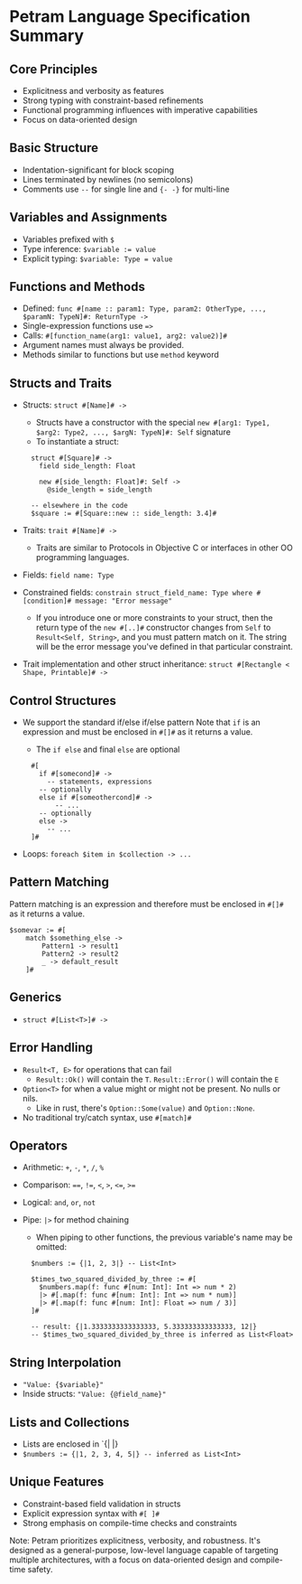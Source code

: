 # Petram Language Specification Summary

## Core Principles

- Explicitness and verbosity as features
- Strong typing with constraint-based refinements
- Functional programming influences with imperative capabilities
- Focus on data-oriented design

## Basic Structure

- Indentation-significant for block scoping
- Lines terminated by newlines (no semicolons)
- Comments use `--` for single line and `{- -}` for multi-line

## Variables and Assignments

- Variables prefixed with `$`
- Type inference: `$variable := value`
- Explicit typing: `$variable: Type = value`

## Functions and Methods

- Defined: `func #[name :: param1: Type, param2: OtherType, ..., $paramN: TypeN]#: ReturnType ->`
- Single-expression functions use `=>`
- Calls: `#[function_name(arg1: value1, arg2: value2)]#`
- Argument names must always be provided.
- Methods similar to functions but use `method` keyword

## Structs and Traits

- Structs: `struct #[Name]# ->`
  - Structs have a constructor with the special `new #[arg1: Type1, $arg2: Type2, ..., $argN: TypeN]#: Self` signature
  - To instantiate a struct:
  
  ```petra
    struct #[Square]# ->
      field side_length: Float

      new #[side_length: Float]#: Self ->
        @side_length = side_length

    -- elsewhere in the code
    $square := #[Square::new :: side_length: 3.4]#
  ```

- Traits: `trait #[Name]# ->`
  - Traits are similar to Protocols in Objective C or interfaces in other OO programming languages.
- Fields: `field name: Type`
- Constrained fields: `constrain struct_field_name: Type where #[condition]# message: "Error message"`
  - If you introduce one or more constraints to your struct, then the return type of the `new #[..]#` constructor changes from `Self` to `Result<Self, String>`, and you must pattern match on it. The string will be the error message you've defined in that particular constraint.
- Trait implementation and other struct inheritance: `struct #[Rectangle < Shape, Printable]# ->`

## Control Structures

- We support the standard if/else if/else pattern Note that `if` is an expression and must be enclosed in `#[]#` as it returns a value.
  - The `if else` and final `else` are optional

  ```petra
    #[
      if #[somecond]# ->
        -- statements, expressions
      -- optionally
      else if #[someothercond]# ->
          -- ...
      -- optionally
      else ->
        -- ...
    ]#
    ```

- Loops: `foreach $item in $collection -> ...`

## Pattern Matching

Pattern matching is an expression and therefore must be enclosed in `#[]#` as it returns a value.

```petra
$somevar := #[
    match $something_else ->
        Pattern1 -> result1
        Pattern2 -> result2
        _ -> default_result
    ]#
```

## Generics

- `struct #[List<T>]# ->`

## Error Handling

- `Result<T, E>` for operations that can fail
  - `Result::Ok()` will contain the `T`. `Result::Error()` will contain the `E`
- `Option<T>` for when a value might or might not be present. No nulls or nils.
  - Like in rust, there's `Option::Some(value)` and `Option::None`.
- No traditional try/catch syntax, use `#[match]#`

## Operators

- Arithmetic: `+`, `-`, `*`, `/`, `%`
- Comparison: `==`, `!=`, `<`, `>`, `<=`, `>=`
- Logical: `and`, `or`, `not`
- Pipe: `|>` for method chaining
  - When piping to other functions, the previous variable's name may be omitted:

  ```petra
    $numbers := {|1, 2, 3|} -- List<Int>
  
    $times_two_squared_divided_by_three := #[
      $numbers.map(f: func #[num: Int]: Int => num * 2)
      |> #[.map(f: func #[num: Int]: Int => num * num)]
      |> #[.map(f: func #[num: Int]: Float => num / 3)]
    ]#

    -- result: {|1.3333333333333333, 5.333333333333333, 12|}
    -- $times_two_squared_divided_by_three is inferred as List<Float>
  ```

## String Interpolation

- `"Value: {$variable}"`
- Inside structs: `"Value: {@field_name}"`

## Lists and Collections

- Lists are enclosed in `{| |}
- `$numbers := {|1, 2, 3, 4, 5|} -- inferred as List<Int>`

## Unique Features

- Constraint-based field validation in structs
- Explicit expression syntax with `#[ ]#`
- Strong emphasis on compile-time checks and constraints

Note: Petram prioritizes explicitness, verbosity, and robustness. It's designed as a general-purpose, low-level language capable of targeting multiple architectures, with a focus on data-oriented design and compile-time safety.
